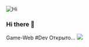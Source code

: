 ![Hi](https://github.githubassets.com/images/mona-whisper.gif)
### Hi there 🔭
Game-Web #Dev Открыто...
![](https://octodex.github.com/images/dojocat.jpg=550x)
<!--
**JFounder/JFounder** is a ✨ _special_ ✨ repository because its `README.md` (this file) appears on your GitHub profile.

Here are some ideas to get you started:

- 🔭 I’m currently working on ...
- 🌱 I’m currently learning ...
- 👯 I’m looking to collaborate on ...
- 🤔 I’m looking for help with ...
- 💬 Ask me about ...
- 📫 How to reach me: ...
- 😄 Pronouns: ...
- ⚡ Fun fact: ...
-->
